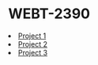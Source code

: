 # WEBT-2390
<html>
  <li>
  <a href="index.html">Project 1</a>
  </li>
  <li>
  <a href="index.html">Project 2</a>
  </li>
  <li>
  <a href="index.html">Project 3</a>
  </li>
</html>
